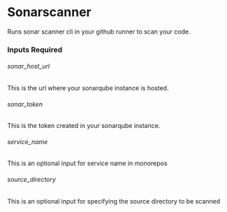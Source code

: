 # Sonarscanner

Runs sonar scanner cli in your github runner to scan your code.

### Inputs Required

###### sonar_host_url

This is the url where your sonarqube instance is hosted.

###### sonar_token

This is the token created in your sonarqube instance.

###### service_name

This is an optional input for service name in monorepos

###### source_directory

This is an optional input for specifying the source directory to be scanned
